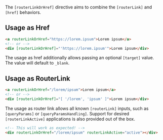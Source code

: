 The `[routerLinkOrHref]` directive aims to combine the `[routerLink]` and `[href]` behaviors.

## Usage as Href

```html
<a routerLinkOrHref="https://lorem.ipsum">Lorem ipsum</a>
<!-- or -->
<div [routerLinkOrHref]="'https://lorem.ipsum'">Lorem ipsum</div>
```

The usage as href additionally allows passing an optional `[target]` value. The value will default to `_blank`.

## Usage as RouterLink

```html
<a routerLinkOrHref="/lorem/ipsum">Lorem ipsum</a>
<!-- or -->
<div [routerLinkOrHref]="[ '/lorem', 'ipsum' ]">Lorem ipsum</div>
```

The usage as router link allows all known `[routerLink]` inputs, such as `[queryParams]` or `[queryParamsHandling]`. Support
for desired `[routerLinkActive]` applications is also provided out of the box.

```html
<!-- This will work as expected! -->
<div routerLinkOrHref="/lorem/ipsum" routerLinkActive="active"></div>
```
